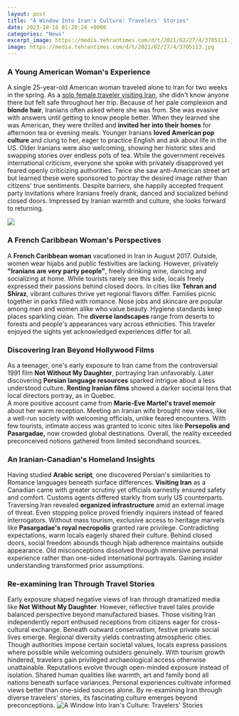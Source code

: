 ```yaml
---
layout: post
title: "A Window Into Iran's Culture: Travelers' Stories"
date: 2023-10-16 01:20:24 +0000
categories: "News"
excerpt_image: https://media.tehrantimes.com/d/t/2021/02/27/4/3705113.jpg
image: https://media.tehrantimes.com/d/t/2021/02/27/4/3705113.jpg
---
```


### A Young American Woman's Experience 
A single 25-year-old American woman traveled alone to Iran for two weeks in the spring. As a [solo female traveler visiting Iran](https://travelokla.github.io/2023-12-28-obtention-de-la-citoyennet-xe9-de-sainte-lucie-par-l-investissement/), she didn't know anyone there but felt safe throughout her trip. Because of her pale complexion and **blonde hair**, Iranians often asked where she was from. She was evasive with answers until getting to know people better. When they learned she was American, they were thrilled and **invited her into their homes** for afternoon tea or evening meals. 
Younger Iranians **loved American pop culture** and clung to her, eager to practice English and ask about life in the US. Older Iranians were also welcoming, showing her historic sites and swapping stories over endless pots of tea. While the government receives international criticism, everyone she spoke with privately disapproved yet feared openly criticizing authorities. Twice she saw anti-American street art but learned these were sponsored to portray the desired image rather than citizens' true sentiments. Despite barriers, she happily accepted frequent party invitations where Iranians freely drank, danced and socialized behind closed doors. Impressed by Iranian warmth and culture, she looks forward to returning.

![](http://surfiran.com/wp-content/uploads/2019/05/9-Day-Iranian-Culture-and-Heritage-Tour.jpg)
### A French Caribbean Woman's Perspectives  
A **French Caribbean woman** vacationed in Iran in August 2017. Outside, women wear hijabs and public festivities are lacking. However, privately **"Iranians are very party people"**, freely drinking wine, dancing and socializing at home. While tourists rarely see this side, locals freely expressed their passions behind closed doors. 
In cities like **Tehran and Shiraz**, vibrant cultures thrive yet regional flavors differ. Families picnic together in parks filled with romance. Nose jobs and skincare are popular among men and women alike who value beauty. Hygiene standards keep places sparkling clean. The **diverse landscapes** range from deserts to forests and people's appearances vary across ethnicities. This traveler enjoyed the sights yet acknowledged experiences differ for all.
### Discovering Iran Beyond Hollywood Films
As a teenager, one's early exposure to Iran came from the controversial 1991 film **Not Without My Daughter**, portraying Iran unfavorably. Later discovering **Persian language resources** sparked intrigue about a less understood culture. **Renting Iranian films** showed a darker societal lens that local directors portray, as in Quebec.  
A more positive account came from **Marie-Eve Martel's travel memoir** about her warm reception. Meeting an Iranian wife brought new views, like a well-run society with welcoming officials, unlike feared encounters. With few tourists, intimate access was granted to iconic sites like **Persepolis and Pasargadae,** now crowded global destinations. Overall, the reality exceeded preconceived notions gathered from limited secondhand sources.
### An Iranian-Canadian's Homeland Insights
Having studied **Arabic script**, one discovered Persian's similarities to Romance languages beneath surface differences. **Visiting Iran** as a Canadian came with greater scrutiny yet officials earnestly ensured safety and comfort. Customs agents differed starkly from surly US counterparts. 
Traversing Iran revealed **organized infrastructure** amid an external image of threat. Even stopping police proved friendly inquirers instead of feared interrogators. Without mass tourism, exclusive access to heritage marvels like **Pasargadae's royal necropolis** granted rare privilege. 
Contradicting expectations, warm locals eagerly shared their culture. Behind closed doors, social freedom abounds though hijab adherence maintains outside appearance. Old misconceptions dissolved through immersive personal experience rather than one-sided international portrayals. Gaining insider understanding transformed prior assumptions.
### Re-examining Iran Through Travel Stories  
Early exposure shaped negative views of Iran through dramatized media like **Not Without My Daughter**. However, reflective travel tales provide balanced perspective beyond manufactured biases. Those visiting Iran independently report enthused receptions from citizens eager for cross-cultural exchange.
Beneath outward conservatism, festive private social lives emerge. Regional diversity yields contrasting atmospheric cities. Though authorities impose certain societal values, locals express passions where possible while welcoming outsiders genuinely. With tourism growth hindered, travelers gain privileged archaeological access otherwise unattainable. 
Reputations evolve through open-minded exposure instead of isolation. Shared human qualities like warmth, art and family bond all nations beneath surface variances. Personal experiences cultivate informed views better than one-sided sources alone. By re-examining Iran through diverse travelers' stories, its fascinating culture emerges beyond preconceptions.
![A Window Into Iran's Culture: Travelers' Stories](https://media.tehrantimes.com/d/t/2021/02/27/4/3705113.jpg)